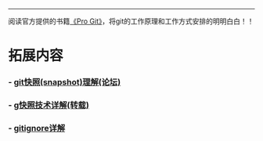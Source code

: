 ---
阅读官方提供的书籍[《Pro Git》](https://git-scm.com/book/zh/v2)，将git的工作原理和工作方式安排的明明白白！！

# 拓展内容
### - [git快照(snapshot)理解(论坛)](https://segmentfault.com/q/1010000008914409)
### - [g快照技术详解(转载)](http://www.cnblogs.com/qcloud1001/p/9322321.html)
### - [gitignore详解](https://git-scm.com/docs/gitignore)
